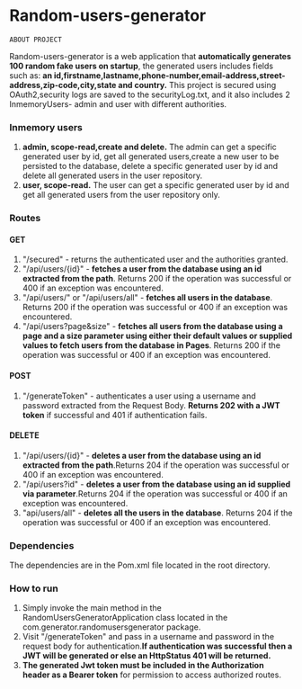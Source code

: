 # Random-users-generator
    ABOUT PROJECT
Random-users-generator is a web application that **automatically generates 100 random fake users on startup**, the generated users includes fields such as: **an id,firstname,lastname,phone-number,email-address,street-address,zip-code,city,state and country.**
This project is secured using OAuth2,security logs are saved to the securityLog.txt, and it also includes 2 InmemoryUsers- admin and user with different authorities.

### Inmemory users
1. **admin, scope-read,create and delete.**
   The admin can get a specific generated user by id, get all generated users,create a new user to be persisted to the database, delete a specific generated user by id and delete all generated users in the user repository.
2. **user, scope-read.**
   The user can get a specific generated user by id and get all generated users from the user repository only.

### Routes
#### GET
1. "/secured" - returns the authenticated user and the authorities granted. 
2. "/api/users/{id}" - **fetches a user from the database using an id extracted from the path**. Returns 200 if the operation was successful or 400 if an exception was encountered.  
3. "/api/users/" or "/api/users/all" - **fetches all users in the database**. Returns 200 if the operation was successful or 400 if an exception was encountered.
4. "/api/users?page&size" - **fetches all users from the database using a page and a size parameter using either their default values or supplied values to fetch users from the database in Pages**. Returns 200 if the operation was successful or 400 if an exception was encountered. 
#### POST
1. "/generateToken" - authenticates a user using a username and password extracted from the Request Body. **Returns 202 with a JWT token** if successful and 401 if authentication fails.  
#### DELETE
1. "/api/users/{id}" - **deletes a user from the database using an id extracted from the path**.Returns 204 if the operation was successful or 400 if an exception was encountered.
2. "/api/users?id" - **deletes a user from the database using an id supplied via parameter**.Returns 204 if the operation was successful or 400 if an exception was encountered.
3. "api/users/all" - **deletes all the users in the database**. Returns 204 if the operation was successful or 400 if an exception was encountered.

### Dependencies
The dependencies are in the Pom.xml file located in the root directory. 
### How to run
1. Simply invoke the main method in the RandomUsersGeneratorApplication class located in the com.generator.randomusersgenerator package.
2. Visit "/generateToken" and pass in a username and password in the request body for authentication.**If authentication was successful then a JWT will be generated or else an HttpStatus 401 will be returned.**
3. **The generated Jwt token must be included in the Authorization header as a Bearer token** for permission to access authorized routes.  